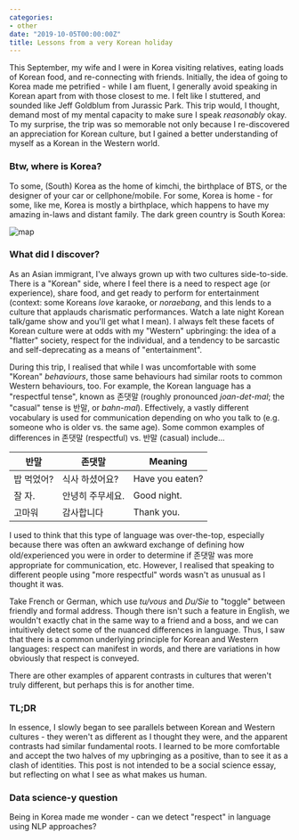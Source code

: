 ```yaml
---
categories:
- other
date: "2019-10-05T00:00:00Z"
title: Lessons from a very Korean holiday
---
```

This September, my wife and I were in Korea visiting relatives, eating loads of Korean food, and
re-connecting with friends. Initially, the idea of going to Korea made me petrified - while I am fluent, I
generally avoid speaking in Korean apart from with those closest to me. I felt like I stuttered, and sounded like
Jeff Goldblum from Jurassic Park. This trip would, I thought, demand most of my mental capacity to make
sure I speak _reasonably_ okay. To my surprise, the trip was so memorable not only because I re-discovered an
appreciation for Korean culture, but I gained a better understanding of myself as a Korean in the Western world.

### Btw, where is Korea?
To some, (South) Korea as the home of kimchi, the birthplace of BTS, or the designer of your car or
cellphone/mobile. For some, Korea is home - for some, like me, Korea is mostly a birthplace, which happens to
have my amazing in-laws and distant family. The dark green country is South Korea:

![map](https://upload.wikimedia.org/wikipedia/commons/thumb/b/b1/Republic_of_Korea_%28orthographic_projection%29.svg/1280px-Republic_of_Korea_%28orthographic_projection%29.svg.png)
 
### What did I discover?
As an Asian immigrant, I've always grown up with two cultures side-to-side. There is a "Korean" side, where
I feel there is a need to respect age (or experience), share food, and get ready to perform for entertainment (context:
some Koreans _love_ karaoke, or _noraebang_, and this lends to a culture that applauds charismatic performances.
Watch a late night Korean talk/game show and you'll get what I mean). I always felt these facets of Korean culture
were at odds with my "Western" upbringing: the idea of a "flatter" society, respect for the individual, and a
tendency to be sarcastic and self-deprecating as a means of "entertainment". 

During this trip, I realised that while I was uncomfortable with some "Korean" _behaviours_, those same behaviours had
similar roots to common Western behaviours, too. For example, the Korean language has a "respectful tense", known as
존댓말 (roughly pronounced _joan-det-mal_; the "casual" tense is 반말, or _bahn-mal_). Effectively, a vastly different
vocabulary is used for communication depending on who you talk to (e.g. someone who is older vs. the same age). Some
common examples of differences in 존댓말 (respectful) vs. 반말 (casual) include... 

| 반말 | 존댓말 | Meaning |
| --- | ---- | ------- |
| 밥 먹었어? | 식사 하셨어요? | Have you eaten? |
| 잘 자. | 안녕히 주무세요. | Good night. |
| 고마워 | 감사합니다 | Thank you. |

I used to think that this type of language was over-the-top, especially because there was often an awkward
exchange of defining how old/experienced you were in order to determine if 존댓말 was more appropriate for
communication, etc. However, I realised that speaking to different people using "more respectful" words wasn't
as unusual as I thought it was.

Take French or German, which use _tu/vous_ and _Du/Sie_ to "toggle" between friendly and formal address. Though
there isn't such a feature in English, we wouldn't exactly chat in the same way to a friend and a boss, and we
can intuitively detect some of the nuanced differences in language. Thus, I saw that there is a common underlying
principle for Korean and Western languages: respect can manifest in words, and there are variations in how
obviously that respect is conveyed.  

There are other examples of apparent contrasts in cultures that weren't truly different, but perhaps this is
for another time.

### TL;DR
In essence, I slowly began to see parallels between Korean and Western cultures - they weren't as different as
I thought they were, and the apparent contrasts had similar fundamental roots. I learned to be more comfortable
and accept the two halves of my upbringing as a positive, than to see it as a clash of identities. This post
is not intended to be a social science essay, but reflecting on what I see as what makes us human.

### Data science-y question
Being in Korea made me wonder - can we detect "respect" in language using NLP approaches?